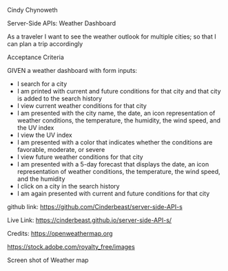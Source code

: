 Cindy Chynoweth

Server-Side APIs: Weather Dashboard

As a traveler I want to see the weather outlook for multiple cities; so that I can plan a trip accordingly

Acceptance Criteria

GIVEN a weather dashboard with form inputs:
- I search for a city
- I am printed with current and future conditions for that city and that city is added to the search history
- I view current weather conditions for that city
- I am presented with the city name, the date, an icon representation of weather conditions, the temperature, the humidity, the wind speed, and the UV index
- I view the UV index
- I am presented with a color that indicates whether the conditions are favorable, moderate, or severe
- I view future weather conditions for that city
- I am presented with a 5-day forecast that displays the date, an icon representation of weather conditions, the temperature, the wind speed, and the humidity
- I click on a city in the search history
- I am again presented with current and future conditions for that city

github link:
https://github.com/Cinderbeast/server-side-API-s

Live Link: 
https://cinderbeast.github.io/server-side-API-s/

Credits:
https://openweathermap.org

https://stock.adobe.com/royalty_free/images


Screen shot of Weather map
